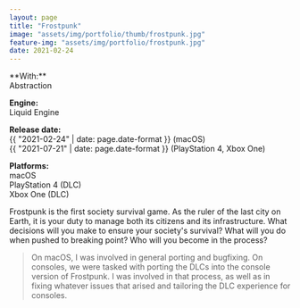 ```yaml
---
layout: page
title: "Frostpunk"
image: "assets/img/portfolio/thumb/frostpunk.jpg"
feature-img: "assets/img/portfolio/frostpunk.jpg"
date: 2021-02-24
---
```

<div class="portfolio-page-right" markdown="1">
**With:**<br>Abstraction

**Engine:**<br>Liquid Engine

**Release date:**<br>{{ "2021-02-24" | date: page.date-format }} (macOS)<br>{{ "2021-07-21" | date: page.date-format }} (PlayStation 4, Xbox One)

**Platforms:**<br>macOS<br>PlayStation 4 (DLC)<br>Xbox One (DLC)
</div>
<div class="portfolio-page-left" markdown="1">
Frostpunk is the first society survival game. As the ruler of the last city on Earth,
it is your duty to manage both its citizens and its infrastructure. What decisions will you make to ensure your society's survival?
What will you do when pushed to breaking point? Who will you become in the process?

> On macOS, I was involved in general porting and bugfixing. On consoles, we were tasked with porting the DLCs into the console
> version of Frostpunk. I was involved in that process, as well as in fixing whatever issues that arised and tailoring the DLC experience
> for consoles.
</div>